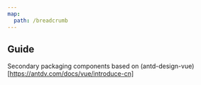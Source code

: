 ```yaml
---
map:
  path: /breadcrumb
---
```


## Guide

Secondary packaging components based on (antd-design-vue)[https://antdv.com/docs/vue/introduce-cn]
